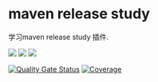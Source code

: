 # maven release study

学习maven release study 插件.

![](https://img.shields.io/badge/language-java-orange.svg)
![](https://img.shields.io/badge/标题的文字-内容的文字-blue.svg?style=flat-square)
![](https://img.shields.io/sonar/coverage/net.sunxu.study:maven-release-study.svg?server=https%3A%2F%2Fsonarqube.sunxu.net&sonarVersion=7.9?style=flat-square)

[![Quality Gate Status](https://sonarqube.sunxu.net/api/project_badges/measure?project=net.sunxu.study%3Amaven-release-study&metric=alert_status&style=flat-square)](https://sonarqube.sunxu.net/dashboard?id=net.sunxu.study%3Amaven-release-study)
[![Coverage](https://sonarqube.sunxu.net/api/project_badges/measure?project=net.sunxu.study%3Amaven-release-study&metric=coverage)](https://sonarqube.sunxu.net/dashboard?id=net.sunxu.study%3Amaven-release-study)
